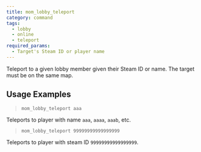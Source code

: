 ```yaml
---
title: mom_lobby_teleport
category: command
tags:
  - lobby
  - online
  - teleport
required_params: 
  - Target's Steam ID or player name
---
```


Teleport to a given lobby member given their Steam ID or name. 
The target must be on the same map.

## Usage Examples

> `mom_lobby_teleport aaa`

Teleports to player with name `aaa`, `aaaa`, `aaab`, etc.

> `mom_lobby_teleport 99999999999999999`

Teleports to player with steam ID `99999999999999999`.
